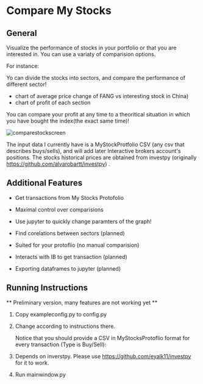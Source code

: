 # Compare My Stocks

## General 
Visualize the performance of stocks in your portfolio or that  you are interested in.
You can use a variaty of comparision options. 

For instance: 

Yo can divide the stocks into sectors, and compare the performance of different sector! 

* chart of average price change of  FANG vs interesting stock in  China) 
* chart of profit of each section 

You can compare your profit at any time to a theoritical situation in which you have bought the index(the exact same time)!



![comparestockscreen](https://user-images.githubusercontent.com/72234965/137033857-71283f52-59d7-4356-8f5c-8d43037ebf15.png)

The input data I currently have is a MyStockProtfolio CSV (any csv that describes buys/sells), and will add later  Interactive brokers account's positions. 
The stocks historical prices are obtained from investpy (originally https://github.com/alvarobartt/investpy) .


## Additional Features 

* Get transactions from My Stocks Protofolio 
* Maximal control over comparisions 
* Use jupyter to quickly change paramters of the graph! 
 
* Find corelations between sectors  (planned)
* Suited for your protoflio (no manual comparision)
* Interacts with IB to get transaction (planned)
* Exporting dataframes to  jupyter (planned)



## Running Instructions

** Preliminary version, many features are not working yet ** 

 1. Copy exampleconfig.py to config.py
 2. Change according to instructions there.

    Notice that you should provide a CSV in MyStocksProtoflio format for every transaction (Type is Buy/Sell):


 3. Depends on inverstpy. Please use https://github.com/eyalk11/investpy for it to work.
 4. Run mainwindow.py
